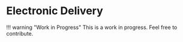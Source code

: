 # Electronic Delivery

!!! warning "Work in Progress"
    This is a work in progress. Feel free to contribute.